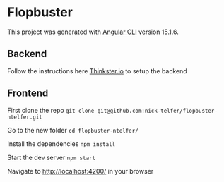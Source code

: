 # Flopbuster

This project was generated with [Angular CLI](https://github.com/angular/angular-cli) version 15.1.6.

## Backend

Follow the instructions here [Thinkster.io](https://thinkster.io/tutorials/fundamentals-of-angular-communicating-with-a-server/installing-the-server) to setup the backend

## Frontend

First clone the repo `git clone git@github.com:nick-telfer/flopbuster-ntelfer.git`

Go to the new folder `cd flopbuster-ntelfer/`

Install the dependencies `npm install`

Start the dev server `npm start`

Navigate to [http://localhost:4200/](http://localhost:4200/) in your browser
